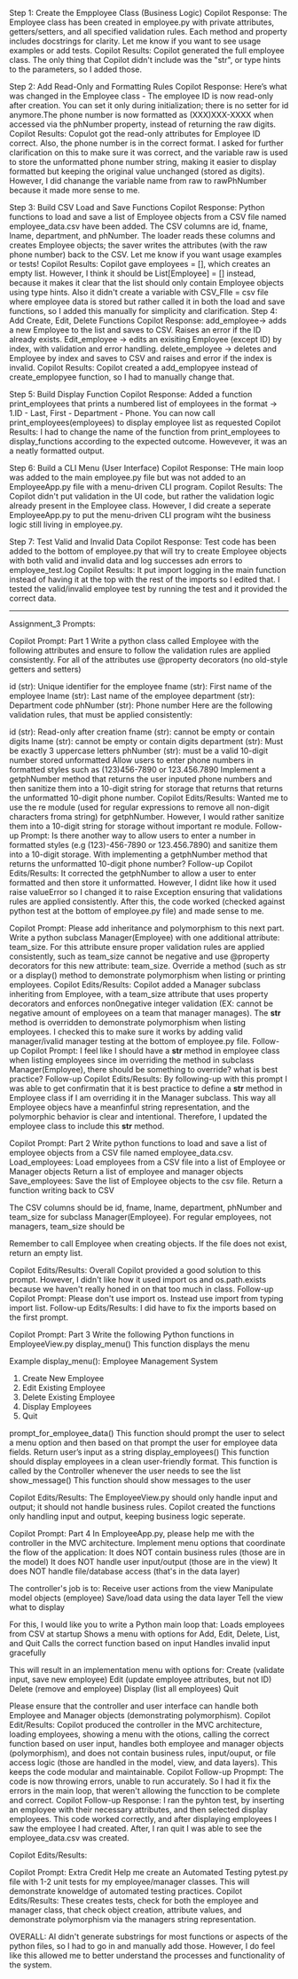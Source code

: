 Step 1: Create the Empployee Class (Business Logic)
Copilot Response: The Employee class has been created in employee.py with private attributes, getters/setters, and all specified validation rules. Each method and property includes docstrings for clarity. Let me know if you want to see usage examples or add tests.
Copilot Results: Copilot generated the full employee class. The only thing that Copilot didn't include was the "str", or type hints to the parameters, so I added those. 

Step 2: Add Read-Only and Formatting Rules 
Copilot Response: Here’s what was changed in the Employee class - The employee ID is now read-only after creation. You can set it only during initialization; there is no setter for id anymore.The phone number is now formatted as (XXX)XXX-XXXX when accessed via the phNumber property, instead of returning the raw digits.
Copilot Results: Copulot got the read-only attributes for Employee ID correct. Also, the phone number is in the correct format. I asked for further clarification on this to make sure it was correct, and the variable raw is used to store the unformatted phone number string, making it easier to display formatted but keeping the original value unchanged (stored as digits). However, I did chanange the variable name from raw to rawPhNumber because it made more sense to me. 

Step 3: Build CSV Load and Save Functions 
Copilot Response: Python functions to load and save a list of Employee objects from a CSV file named employee_data.csv have been added. The CSV columns are id, fname, lname, department, and phNumber. The loader reads these columns and creates Employee objects; the saver writes the attributes (with the raw phone number) back to the CSV. Let me know if you want usage examples or tests!
Copilot Results: Copilot gave employees = [], which creates an empty list. However, I think it should be List[Employee] = [] instead, because it makes it clear that the list should only contain Employee objects using type hints. Also it didn't create a variable with CSV_FIle = csv file where employee data is stored but rather called it in both the load and save functions, so I added this manually for simplicity and clarification. 
Step 4: Add Create, Edit, Delete Functions 
Copilot Response: add_employee-> adds a new Employee to the list and saves to CSV. Raises an error if the ID already exists. Edit_employee -> edits an exisiting Employee (except ID) by index, with validation and error handling. delete_employee -> deletes and Employee by index and saves to CSV and raises and error if the index is invalid. 
Copilot Results: Copilot created a add_emplopyee instead of create_emplopyee function, so I had to manually change that. 

Step 5: Build Display Function 
Copilot Response: Added a function print_employees that prints a numbered list of employees in the format -> 1.ID - Last, First - Department - Phone. You can now call print_employees(employees) to display employee list as requested
Copilot Results: I had to change the name of the function from print_employees to display_functions according to the expected outcome.  Howevever, it was an a neatly formatted output. 

Step 6: Build a CLI Menu (User Interface)
Copilot Response: THe main loop was added to the main employee.py file but was not added to an EmployeeApp.py file with a menu-driven CLI program. 
Copilot Results: The Copilot didn't put validation in the UI code, but rather the validation logic already present in the Employee class. However, I did create a seperate EmployeeApp.py to put the menu-driven CLI program wiht the business logic still living in employee.py. 

Step 7: Test Valid and Invalid Data 
Copilot Response: Test code has been added to the bottom of employee.py that will try to create Employee objects with both valid and invalid data and log successes adn errors to employee_test.log
Copilot Results: It put import logging in the main function instead of having it at the top with the rest of the imports so I edited that. I tested the valid/invalid employee test by running the test and it provided the correct data. 


________________________________________________________________________________________
Assignment_3 Prompts: 

Copilot Prompt: Part 1 
Write a python class called Employee with the following attributes and ensure to follow the validation rules are applied consistently. For all of the attributes use @property decorators (no old-style getters and setters) 

id (str): Unique identifier for the employee 
fname (str): First name of the employee 
lname (str): Last name of the employee
department (str): Department code 
phNumber (str): Phone number 
Here are the following validation rules, that must be applied consistently: 

id (str): Read-only after creation
fname (str): cannot be empty or contain digits
lname (str): cannot be empty or contain digits
department (str): Must be exactly 3 uppercase letters
phNumber (str): must be a valid 10-digit number stored unformatted
    Allow users to enter phone numbers in formatted styles such as (123)456-7890 or 123.456.7890 
    Implement a getphNumber method that returns the user inputed phone numbers and then sanitize them into a 10-digit string for storage that returns that returns the unformatted 10-digit phone number. 
Copilot Edits/Results: 
Wanted me to use the re module (used for regular expressions to remove all non-digit characters froma string) for getphNumber. However, I would rather sanitize them into a 10-digit string for storage without important re module.
Follow-up Prompt: 
Is there another way to allow users to enter a number in formatted styles (e.g (123)-456-7890 or 123.456.7890) and sanitize them into a 10-digit storage. With implementing a getphNumber method that returns the unformatted 10-digit phone number?
Follow-up Copilot Edits/Results: 
It corrected the getphNumber to allow a user to enter formatted and then store it unformatted. However, I didnt like how it used raise valueError so I changed it to raise Exception ensuring that validations rules are applied consistently. After this, the code worked (checked against python test at the bottom of employee.py file) and made sense to me. 



Copilot Prompt: 
Please add inheritance and polymorphism to this next part. Write a python subclass Manager(Employee) with one additional attribute: team_size. For this attribute ensure proper validation rules are applied consistently, such as team_size cannot be negative and use @property decorators for this new attribute: team_size. 
Override a method (such as str or a display() method to demonstrate polymorphism when listing or printing employees. 
Copilot Edits/Results: 
Copilot added a Manager subclass inheriting from Employee, with a team_size attribute that uses property decorators and enforces non0negative integer validation (EX: cannot be negative amount of employees on a team that manager manages). The __str__ method is overridden to demonstrate polymorphism when listing employees. I checked this to make sure it works by adding valid manager/ivalid manager testing at the bottom of employee.py file. 
Follow-up Copilot Prompt: 
I feel like I should have a __str__ method in employee class when listing employees since im overriding the method in subclass Manager(Employee), there should be something to override? what is best practice?
Follow-up Copilot Edits/Results: 
By following-up with this prompt I was able to get confirmatin that it is best practice to define a __str__ method in Employee class if I am overriding it in the Manager subclass. This way all Employee objecs have a meanfinful string representation, and the polymorphic behavior is clear and intentional. Therefore, I updated the employee class to include this __str__ method. 


Copilot Prompt: Part 2
Write python functions to load and save a list of employee objects from a CSV file named employee_data.csv. 
Load_employees: Load employees from a CSV file into a list of Employee or Manager objects 
Return a list of employee and manager objects 
Save_employees: Save the list of Employee objects to the csv file. 
Return a function writing back to CSV 

The CSV columns should be id, fname, lname, department, phNumber and team_size for subclass Manager(Employee). For regular employees, not managers, team_size should be 

Remember to call Employee when creating objects. If the file does not exist, return an empty list. 


Copilot Edits/Results: 
Overall Copilot provided a good solution to this prompt. However, I didn't like how it used import os and os.path.exists because we haven't really honed in on that too much in class. 
Follow-up Copilot Prompt: 
Please don't use import os. Instead use import from typing import list. 
Follow-up Edits/Results: 
I did have to fix the imports based on the first prompt. 


Copilot Prompt: Part 3 
Write the following Python functions in EmployeeView.py
display_menu() 
This function displays the menu 

Example display_menu():
Employee Management System
1. Create New Employee
2. Edit Existing Employee
3. Delete Existing Employee
4. Display Employees
5. Quit


prompt_for_employee_data() 
This function should prompt the user to select a menu option and then based on that prompt the user for employee data fields. 
Return user’s input as a string 
display_employees() 
This function should display employees in a clean user-friendly format. 
This function is called by the Controller whenever the user needs to see the list 
show_message()
This function should show messages to the user 

Copilot Edits/Results: 
The EmployeeView.py should only handle input and output; it should not handle business rules. 
Copilot created the functions only handling input and output, keeping business logic seperate. 



Copilot Prompt: Part 4
In EmployeeApp.py, please help me with the controller in the MVC architecture. Implement menu options that coordinate the flow of the application: 
It does NOT contain business rules (those are in the model) 
It does NOT handle user input/output (those are in the view) 
It does NOT handle file/database access (that's in the data layer) 

The controller's job is to: 
Receive user actions from the view 
Manipulate model objects (employee) 
Save/load data using the data layer 
Tell the view what to display 

For this, I would like you to write a Python main loop that: 
Loads employees from CSV at startup 
Shows a menu with options for Add, Edit, Delete, List, and Quit 
Calls the correct function based on input 
Handles invalid input gracefully 

This will result in an implementation  menu with options for: 
Create (validate input, save new employee) 
Edit (update employee attributes, but not ID) 
Delete (remove and employee) 
Display (list all employees) 
Quit 

Please ensure that the controller and user interface can handle both Employee and Manager objects (demonstrating polymorphism). 
Copilot Edit/Results: 
Copilot produced the controller in the MVC architecture, loading employees, showing a menu with the otions, calling the correct function based on user input, handles both employee and manager objects (polymorphism), and does not contain business rules, input/ouput, or file access logic (those are handled in the model, view, and data layers). This keeps the code modular and maintainable. 
Copilot Follow-up Propmpt: 
The code is now throwing errors, unable to run accurately. So I had it fix the errors in the main loop, that weren't allowing the funcction to be complete and correct. 
Copilot Follow-up Response: 
I ran the pyhton test, by inserting an employee with their necessary attributes, and then selected display employees. This code worked correctly, and after displaying employees I saw the employee I had created. After, I ran quit I was able to see the employee_data.csv was created. 


Copilot Edits/Results: 

Copilot Prompt: Extra Credit 
Help me create an Automated Testing pytest.py file with 1-2 unit tests for my employee/manager classes. This will demonstrate knoweldge of automated testing practices. 
Copilot Edits/Results: 
These creates tests, check for both the employee and manager class, that check object creation, attribute values, and demonstrate polymorphism via the managers string representation. 



OVERALL: 
AI didn't generate substrings for most functions or aspects of the python files, so I had to go in and manually add those. However, I do feel like this allowed me to better understand the processes and functionality of the system. 
